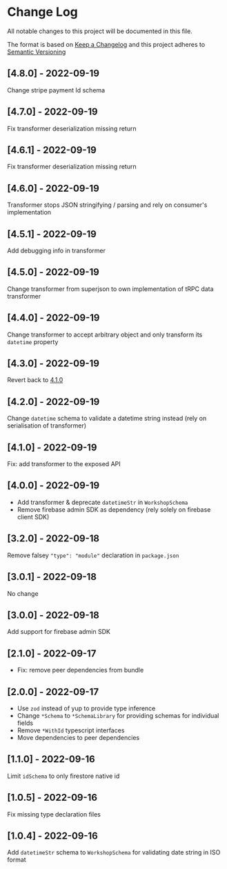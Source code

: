 # Change Log
All notable changes to this project will be documented in this file.
 
The format is based on [Keep a Changelog](http://keepachangelog.com/)
and this project adheres to [Semantic Versioning](http://semver.org/)

## [4.8.0] - 2022-09-19
Change stripe payment Id schema

## [4.7.0] - 2022-09-19
Fix transformer deserialization missing return

## [4.6.1] - 2022-09-19
Fix transformer deserialization missing return

## [4.6.0] - 2022-09-19
Transformer stops JSON stringifying / parsing and rely on consumer's implementation

## [4.5.1] - 2022-09-19
Add debugging info in transformer

## [4.5.0] - 2022-09-19
Change transformer from superjson to own implementation of tRPC data transformer

## [4.4.0] - 2022-09-19
Change transformer to accept arbitrary object and only transform its `datetime` property

## [4.3.0] - 2022-09-19
Revert back to [4.1.0](##4.1.0)

## [4.2.0] - 2022-09-19
Change `datetime` schema to validate a datetime string instead (rely on serialisation of transformer)

## [4.1.0] - 2022-09-19
Fix: add transformer to the exposed API

## [4.0.0] - 2022-09-19
- Add transformer & deprecate `datetimeStr` in `WorkshopSchema`
- Remove firebase admin SDK as dependency (rely solely on firebase client SDK)

## [3.2.0] - 2022-09-18
Remove falsey `"type": "module"` declaration in `package.json`

## [3.0.1] - 2022-09-18
No change

## [3.0.0] - 2022-09-18
Add support for firebase admin SDK

## [2.1.0] - 2022-09-17
- Fix: remove peer dependencies from bundle

## [2.0.0] - 2022-09-17
- Use `zod` instead of yup to provide type inference
- Change `*Schema` to `*SchemaLibrary` for providing schemas for individual fields
- Remove `*WithId` typescript interfaces
- Move dependencies to peer dependencies

## [1.1.0] - 2022-09-16
Limit `idSchema` to only firestore native id

## [1.0.5] - 2022-09-16
Fix missing type declaration files
 
## [1.0.4] - 2022-09-16
Add `datetimeStr` schema to `WorkshopSchema` for validating date string in ISO format